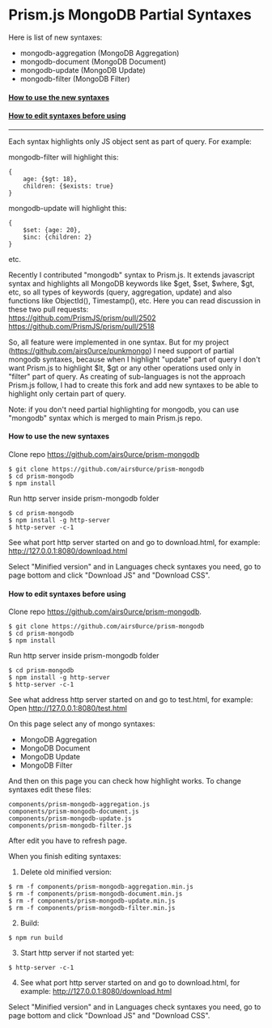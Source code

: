 # Prism.js MongoDB Partial Syntaxes

Here is list of new syntaxes:

- mongodb-aggregation (MongoDB Aggregation)
- mongodb-document (MongoDB Document)
- mongodb-update (MongoDB Update)
- mongodb-filter (MongoDB Filter)

#### [How to use the new syntaxes](#how-to-use-the-new-syntaxes)  
#### [How to edit syntaxes before using](#how-to-edit-syntaxes-before-using)

---

Each syntax highlights only JS object sent as part of query. For example:

mongodb-filter will highlight this:
```
{
    age: {$gt: 18},
    children: {$exists: true}
}
```

mongodb-update will highlight this:
```
{
    $set: {age: 20},
    $inc: {children: 2}
}
```

etc.

Recently I contributed "mongodb" syntax to Prism.js. It extends javascript syntax and highlights all MongoDB keywords like $get, $set, $where, $gt, etc, so all types of keywords (query, aggregation, update) and also functions like ObjectId(), Timestamp(), etc. Here you can read discussion in these two pull requests:  
https://github.com/PrismJS/prism/pull/2502  
https://github.com/PrismJS/prism/pull/2518

So, all feature were implemented in one syntax. But for my project (https://github.com/airs0urce/punkmongo) I need support of partial mongodb syntaxes, because when I highlight "update" part of query I don't want Prism.js to highlight $lt, $gt or any other operations used only in "filter" part of query.
As creating of sub-languages is not the approach Prism.js follow, I had to create this fork and add new syntaxes to be able to highlight only certain part of query. 

Note: if you don't need partial highlighting for mongodb, you can use "mongodb" syntax which is merged to main Prism.js repo.


#### How to use the new syntaxes

Clone repo https://github.com/airs0urce/prism-mongodb
```
$ git clone https://github.com/airs0urce/prism-mongodb  
$ cd prism-mongodb
$ npm install  
```

Run http server inside prism-mongodb folder
```
$ cd prism-mongodb
$ npm install -g http-server
$ http-server -c-1
```

See what port http server started on and go to download.html, for example:
http://127.0.0.1:8080/download.html

Select "Minified version" and in Languages check syntaxes you need, go to page bottom and click "Download JS" and "Download CSS".


#### How to edit syntaxes before using

Clone repo https://github.com/airs0urce/prism-mongodb.
```
$ git clone https://github.com/airs0urce/prism-mongodb  
$ cd prism-mongodb
$ npm install  
```

Run http server inside prism-mongodb folder
```
$ cd prism-mongodb
$ npm install -g http-server
$ http-server -c-1
```

See what address http server started on and go to test.html, for example:
Open http://127.0.0.1:8080/test.html

On this page select any of mongo syntaxes:

- MongoDB Aggregation
- MongoDB Document
- MongoDB Update
- MongoDB Filter

And then on this page you can check how highlight works.
To change syntaxes edit these files:

```
components/prism-mongodb-aggregation.js
components/prism-mongodb-document.js
components/prism-mongodb-update.js
components/prism-mongodb-filter.js
```

After edit you have to refresh page.

When you finish editing syntaxes:

1) Delete old minified version:
```
$ rm -f components/prism-mongodb-aggregation.min.js
$ rm -f components/prism-mongodb-document.min.js
$ rm -f components/prism-mongodb-update.min.js
$ rm -f components/prism-mongodb-filter.min.js
```

2) Build:
```
$ npm run build
```

3) Start http server if not started yet:
```
$ http-server -c-1
```

4) See what port http server started on and go to download.html, for example:
http://127.0.0.1:8080/download.html

Select "Minified version" and in Languages check syntaxes you need, go to page bottom and click "Download JS" and "Download CSS".



